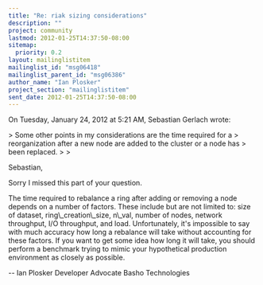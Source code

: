 ```yaml
---
title: "Re: riak sizing considerations"
description: ""
project: community
lastmod: 2012-01-25T14:37:50-08:00
sitemap:
  priority: 0.2
layout: mailinglistitem
mailinglist_id: "msg06418"
mailinglist_parent_id: "msg06386"
author_name: "Ian Plosker"
project_section: "mailinglistitem"
sent_date: 2012-01-25T14:37:50-08:00
---
```


On Tuesday, January 24, 2012 at 5:21 AM, Sebastian Gerlach wrote:

&gt; Some other points in my considerations are the time required for a
&gt; reorganization after a new node are added to the cluster or a node has
&gt; been replaced.
&gt; 
&gt; 

Sebastian,

Sorry I missed this part of your question.

The time required to rebalance a ring after adding or removing a node depends 
on a number of factors. These include but are not limited to: size of dataset, 
ring\\_creation\\_size, n\\_val, number of nodes, network throughput, I/O throughput, 
and load. Unfortunately, it's impossible to say with much accuracy how long a 
rebalance will take without accounting for these factors. If you want to get 
some idea how long it will take, you should perform a benchmark trying to mimic 
your hypothetical production environment as closely as possible. 

-- 
Ian Plosker 
Developer Advocate
Basho Technologies

